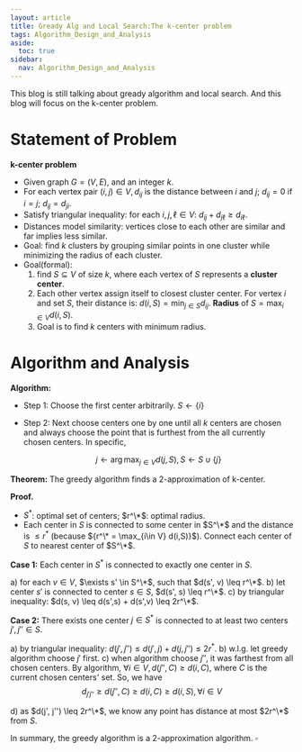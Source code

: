 ```yaml
---
layout: article
title: Gready Alg and Local Search:The k-center problem
tags: Algorithm_Design_and_Analysis
aside:
  toc: true
sidebar:
  nav: Algorithm_Design_and_Analysis
---
```


This blog is still talking about gready algorithm and local search. And this blog will focus on the k-center problem.

<!--more-->

# Statement of Problem

**k-center problem**

- Given graph $G = (V, E)$, and an integer $k$.
- For each vertex pair $(i, j) \in V, d_{ij}$ is the distance between $i$ and $j$; $d_{ij} = 0$ if $i=j$; $d_{ij} = d_{ji}$.
- Satisfy triangular inequality: for each $i, j, \ell \in V$: $d_{ij} + d_{j\ell} \geq d_{i\ell}$.
- Distances model similarity: vertices close to each other are similar and far implies less similar.
- Goal: find $k$ clusters by grouping similar points in one cluster while minimizing the radius of each cluster.
- Goal(formal):
  1. find $S \subseteq V$ of size $k$, where each vertex of $S$ represents a **cluster center**.
  2. Each other vertex assign itself to closest cluster center. For vertex $i$ and set $S$, their distance is: $d(i, S) = \min_{j \in S} d_{ij}$. **Radius** of $S = \max_{i \in V} d(i, S)$.
  3. Goal is to find $k$ centers with minimum radius.

# Algorithm and Analysis

**Algorithm:**

- Step 1: Choose the first center arbitrarily. ${S \leftarrow \{i\}}$

- Step 2: Next choose centers one by one until all $k$ centers are chosen and always choose the point that is furthest from the all currently chosen centers. In specific,

  $$
  j \leftarrow \arg\max_{j\in V} d(j,S), S \leftarrow S \cup \{j\}
  $$
  

**Theorem:** The greedy algorithm finds a 2-approximation of k-center.

**Proof.** 

- $S^*$: optimal set of centers; $r^\*$: optimal radius.
- Each center in $S$ is connected to some center in $S^\*$ and the distance is $\leq r^*$ (because ${r^\* = \max_{i\in V} d(i,S)}$). Connect each center of $S$ to nearest center of $S^\*$.

**Case 1:** Each center in $S^*$ is connected to exactly one center in $S$.

  a) for each $v \in V$, $\exists s' \in S^\*$, such that $d(s', v) \leq r^\*$.
  b) let center $s'$ is connected to center $s \in S$, $d(s', s) \leq r^\*$.
  c) by triangular inequality: $d(s, v) \leq d(s',s) + d(s',v) \leq 2r^\*$.

**Case 2:** There exists one center $j \in S^*$ is connected to at least two centers $j', j'' \in S$.

  a) by triangular inequality: $d(j', j'') \leq d(j', j) + d(j, j'') \leq 2r^*$.
  b) w.l.g. let greedy algorithm choose $j'$ first.
  c) when algorithm choose $j''$, it was farthest from all chosen centers. By algorithm, ${\forall i \in V, d(j'',C) \geq d(i,C)}$, where ${C}$ is the current chosen centers' set. So, we have 
$$
d_{j'j''} \geq d(j'',C) \geq d(i,C) \geq d(i,S), \forall i \in V
$$

  d) as $d(j', j'') \leq 2r^\*$, we know any point has distance at most $2r^\*$ from $S$.

In summary,  the greedy algorithm is a 2-approximation algorithm. $\square$

